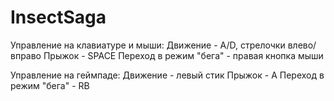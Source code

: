 # InsectSaga

Управление на клавиатуре и мыши:
Движение - A/D, стрелочки влево/вправо
Прыжок - SPACE
Переход в режим "бега" - правая кнопка мыши

Управление на геймпаде:
Движение - левый стик
Прыжок - A
Переход в режим "бега" - RB
